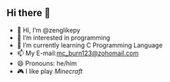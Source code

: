 ## Hi there 👋
- 👋 Hi, I’m @zenglikepy
- 👀 I’m interested in programming
- 🌱 I’m currently learning C Programming Language
- 📫 My E-mail:mc_burn123@zohomail.com
- 😄 Pronouns: he/him
- 🎮 I like play *Minecraft*

<!--
**Awu-Miao/Awu-Miao** is a ✨ _special_ ✨ repository because its `README.md` (this file) appears on your GitHub profile.

Here are some ideas to get you started:

- 🔭 I’m currently working on ...
- 🌱 I’m currently learning ...
- 👯 I’m looking to collaborate on ...
- 🤔 I’m looking for help with ...
- 💬 Ask me about ...
- 📫 How to reach me: ...
- 😄 Pronouns: ...
- ⚡ Fun fact: ...
-->
